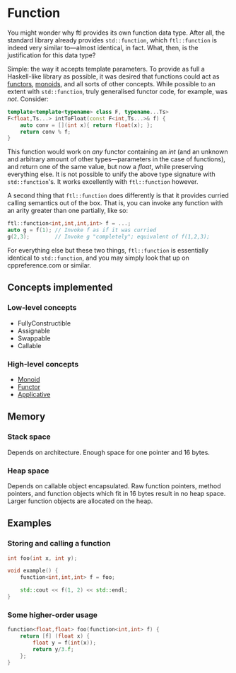 Function
========
You might wonder why ftl provides its own function data type. After all, the standard library already provides `std::function`, which `ftl::function` is indeed very similar to&mdash;almost identical, in fact. What, then, is the justification for this data type?

Simple: the way it accepts template parameters. To provide as full a Haskell-like library as possible, it was desired that functions could act as [functors](Functor.md), [monoids](Monoid.md), and all sorts of other concepts. While possible to an extent with `std::function`, truly generalised functor code, for example, was _not_. Consider:
```cpp
template<template<typename> class F, typename...Ts>
F<float,Ts...> intToFloat(const F<int,Ts...>& f) {
    auto conv = [](int x){ return float(x); };
    return conv % f;
}
```
This function would work on _any_ functor containing an _int_ (and an unknown and arbitrary amount of other types&mdash;parameters in the case of functions), and return one of the same value, but now a _float_, while preserving everything else. It is not possible to unify the above type signature with `std::function`'s. It works excellently with `ftl::function` however.

A second thing that `ftl::function` does differently is that it provides curried calling semantics out of the box. That is, you can invoke any function with an arity greater than one partially, like so:
```cpp
ftl::function<int,int,int,int> f = ...;
auto g = f(1); // Invoke f as if it was curried
g(2,3);        // Invoke g "completely"; equivalent of f(1,2,3);
```

For everything else but these two things, `ftl::function` is essentially identical to `std::function`, and you may simply look that up on cppreference.com or similar.

Concepts implemented
--------------------
### Low-level concepts
* FullyConstructible
* Assignable
* Swappable
* Callable

### High-level concepts
* [Monoid](Monoid.md)
* [Functor](Functor.md)
* [Applicative](Applicative.md)

Memory
------
### Stack space
Depends on architecture. Enough space for one pointer and 16 bytes.

### Heap space
Depends on callable object encapsulated. Raw function pointers, method pointers, and function objects which fit in 16 bytes result in no heap space. Larger function objects are allocated on the heap.

Examples
--------
### Storing and calling a function
```cpp
int foo(int x, int y);

void example() {
    function<int,int,int> f = foo;

    std::cout << f(1, 2) << std::endl;
}
```

### Some higher-order usage
```cpp
function<float,float> foo(function<int,int> f) {
    return [f] (float x) {
        float y = f(int(x));
        return y/3.f;
    };
}
```

